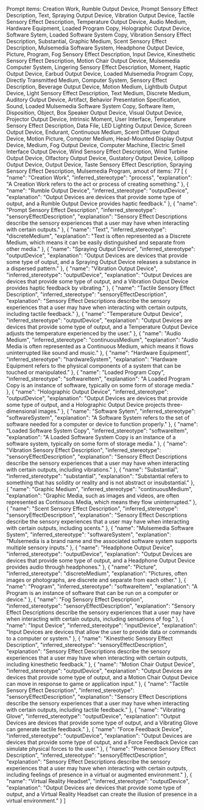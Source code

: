 Prompt items: 
Creation Work, Rumble Output Device, Prompt Sensory Effect Description, Text, Spraying Output Device, Vibration Output Device, Tactile Sensory Effect Description, Temperature Output Device, Audio Medium, Hardware Equipment, Loaded Program Copy, Holographic Output Device, Software Sytem, Loaded Software System Copy, Vibration Sensory Effect Description, Substantial, Graphic Medium, Scent Sensory Effect Description, Mulsemedia Software System, Headphone Output Device, Picture, Program, Fog Sensory Effect Description, Input Device, Kinesthetic Sensory Effect Description, Motion Chair Output Device, Mulsemedia Computer System, Lingering Sensory Effect Description, Moment, Haptic Output Device, Earbud Output Device, Loaded Mulsemedia Program Copy, Directly Transmitted Medium, Computer System, Sensory Effect Description, Beverage Output Device, Motion Medium, Lightbulb Output Device, Light Sensory Effect Description, Text Medium, Discrete Medium, Auditory Output Device, Artifact, Behavior Presentation Specification, Sound, Loaded Mulsemedia Software System Copy, Software Item, Disposition, Object, Box Speaker Output Device, Visual Output Device, Projector Output Device, Intrinsic Moment, User Interface, Temperature Sensory Effect Description, Data File, LED Lighting Output Device, Screen Output Device, Endurant, Continuous Medium, Scent Diffuser Output Device, Motion Picture, Computer Medium, Head-Mounted Display Output Device, Medium, Fog Output Device, Computer Machine, Electric Smell Interface Output Device, Wind Sensory Effect Description, Wind Turbine Output Device, Olfactory Output Device, Gustatory Output Device, Lollipop Output Device, Output Device, Taste Sensory Effect Description, Spraying Sensory Effect Description, Mulsemedia Program, 
amout of items: 77
 [
    {
        "name": "Creation Work",
        "inferred_stereotype": "process",
        "explanation": "A Creation Work refers to the act or process of creating something."
    },
    {
        "name": "Rumble Output Device",
        "inferred_stereotype": "outputDevice",
        "explanation": "Output Devices are devices that provide some type of output, and a Rumble Output Device provides haptic feedback."
    },
    {
        "name": "Prompt Sensory Effect Description",
        "inferred_stereotype": "sensoryEffectDescription",
        "explanation": "Sensory Effect Descriptions describe the sensory experiences that a user may have when interacting with certain outputs."
    },
    {
        "name": "Text",
        "inferred_stereotype": "discreteMedium",
        "explanation": "Text is often represented as a Discrete Medium, which means it can be easily distinguished and separate from other media."
    },
    {
        "name": "Spraying Output Device",
        "inferred_stereotype": "outputDevice",
        "explanation": "Output Devices are devices that provide some type of output, and a Spraying Output Device releases a substance in a dispersed pattern."
    },
    {
        "name": "Vibration Output Device",
        "inferred_stereotype": "outputDevice",
        "explanation": "Output Devices are devices that provide some type of output, and a Vibration Output Device provides haptic feedback by vibrating."
    },
    {
        "name": "Tactile Sensory Effect Description",
        "inferred_stereotype": "sensoryEffectDescription",
        "explanation": "Sensory Effect Descriptions describe the sensory experiences that a user may have when interacting with certain outputs, including tactile feedback."
    },
    {
        "name": "Temperature Output Device",
        "inferred_stereotype": "outputDevice",
        "explanation": "Output Devices are devices that provide some type of output, and a Temperature Output Device adjusts the temperature experienced by the user."
    },
    {
        "name": "Audio Medium",
        "inferred_stereotype": "continuousMedium",
        "explanation": "Audio Media is often represented as a Continuous Medium, which means it flows uninterrupted like sound and music."
    },
    {
        "name": "Hardware Equipment",
        "inferred_stereotype": "hardwareSystem",
        "explanation": "Hardware Equipment refers to the physical components of a system that can be touched or manipulated."
    },
    {
        "name": "Loaded Program Copy",
        "inferred_stereotype": "softwareItem",
        "explanation": "A Loaded Program Copy is an instance of software, typically on some form of storage media."
    },
    {
        "name": "Holographic Output Device",
        "inferred_stereotype": "outputDevice",
        "explanation": "Output Devices are devices that provide some type of output, and a Holographic Output Device projects three-dimensional images."
    },
    {
        "name": "Software Sytem",
        "inferred_stereotype": "softwareSystem",
        "explanation": "A Software System refers to the set of software needed for a computer or device to function properly."
    },
    {
        "name": "Loaded Software System Copy",
        "inferred_stereotype": "softwareItem",
        "explanation": "A Loaded Software System Copy is an instance of a software system, typically on some form of storage media."
    },
    {
        "name": "Vibration Sensory Effect Description",
        "inferred_stereotype": "sensoryEffectDescription",
        "explanation": "Sensory Effect Descriptions describe the sensory experiences that a user may have when interacting with certain outputs, including vibrations."
    },
    {
        "name": "Substantial",
        "inferred_stereotype": "substantial",
        "explanation": "Substantial refers to something that has solidity or reality and is not abstract or insubstantial."
    },
    {
        "name": "Graphic Medium",
        "inferred_stereotype": "continuousMedium",
        "explanation": "Graphic Media, such as images and videos, are often represented as Continuous Media, which means they flow uninterrupted."
    },
    {
        "name": "Scent Sensory Effect Description",
        "inferred_stereotype": "sensoryEffectDescription",
        "explanation": "Sensory Effect Descriptions describe the sensory experiences that a user may have when interacting with certain outputs, including scents."
    },
    {
        "name": "Mulsemedia Software System",
        "inferred_stereotype": "softwareSystem",
        "explanation": "Mulsemedia is a brand name and the associated software system supports multiple sensory inputs."
    },
    {
        "name": "Headphone Output Device",
        "inferred_stereotype": "outputDevice",
        "explanation": "Output Devices are devices that provide some type of output, and a Headphone Output Device provides audio through headphones."
    },
    {
        "name": "Picture",
        "inferred_stereotype": "discreteMedium",
        "explanation": "Pictures, often images or photographs, are discrete and separate from each other."
    },
    {
        "name": "Program",
        "inferred_stereotype": "softwareItem",
        "explanation": "A Program is an instance of software that can be run on a computer or device."
    },
    {
        "name": "Fog Sensory Effect Description",
        "inferred_stereotype": "sensoryEffectDescription",
        "explanation": "Sensory Effect Descriptions describe the sensory experiences that a user may have when interacting with certain outputs, including sensations of fog."
    },
    {
        "name": "Input Device",
        "inferred_stereotype": "inputDevice",
        "explanation": "Input Devices are devices that allow the user to provide data or commands to a computer or system."
    },
    {
        "name": "Kinesthetic Sensory Effect Description",
        "inferred_stereotype": "sensoryEffectDescription",
        "explanation": "Sensory Effect Descriptions describe the sensory experiences that a user may have when interacting with certain outputs, including kinesthetic feedback."
    },
    {
        "name": "Motion Chair Output Device",
        "inferred_stereotype": "outputDevice",
        "explanation": "Output Devices are devices that provide some type of output, and a Motion Chair Output Device can move in response to game or application input."
    },
    {
        "name": "Tactile Sensory Effect Description",
        "inferred_stereotype": "sensoryEffectDescription",
        "explanation": "Sensory Effect Descriptions describe the sensory experiences that a user may have when interacting with certain outputs, including tactile feedback."
    },
    {
        "name": "Vibrating Glove",
        "inferred_stereotype": "outputDevice",
        "explanation": "Output Devices are devices that provide some type of output, and a Vibrating Glove can generate tactile feedback."
    },
    {
        "name": "Force Feedback Device",
        "inferred_stereotype": "outputDevice",
        "explanation": "Output Devices are devices that provide some type of output, and a Force Feedback Device can simulate physical forces to the user."
    },
    {
        "name": "Presence Sensory Effect Description",
        "inferred_stereotype": "sensoryEffectDescription",
        "explanation": "Sensory Effect Descriptions describe the sensory experiences that a user may have when interacting with certain outputs, including feelings of presence in a virtual or augmented environment."
    },
    {
        "name": "Virtual Reality Headset",
        "inferred_stereotype": "outputDevice",
        "explanation": "Output Devices are devices that provide some type of output, and a Virtual Reality Headset can create the illusion of presence in a virtual environment."
    }
]
